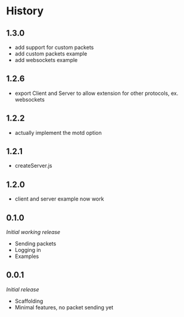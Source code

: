 History
====

## 1.3.0
* add support for custom packets
* add custom packets example
* add websockets example

## 1.2.6
* export Client and Server to allow extension for other protocols, ex. websockets

## 1.2.2

* actually implement the motd option

## 1.2.1

* createServer.js

## 1.2.0

* client and server example now work


## 0.1.0
*Initial working release*

- Sending packets
- Logging in
- Examples


## 0.0.1
*Initial release*
- Scaffolding
- Minimal features, no packet sending yet
